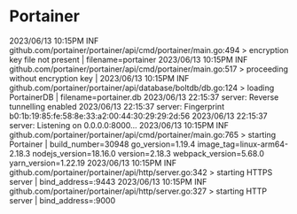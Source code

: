 # Portainer

2023/06/13 10:15PM INF github.com/portainer/portainer/api/cmd/portainer/main.go:494 > encryption key file not present | filename=portainer
2023/06/13 10:15PM INF github.com/portainer/portainer/api/cmd/portainer/main.go:517 > proceeding without encryption key |
2023/06/13 10:15PM INF github.com/portainer/portainer/api/database/boltdb/db.go:124 > loading PortainerDB | filename=portainer.db
2023/06/13 22:15:37 server: Reverse tunnelling enabled
2023/06/13 22:15:37 server: Fingerprint b0:1b:19:85:fe:58:8e:33:a2:00:44:30:29:29:2d:56
2023/06/13 22:15:37 server: Listening on 0.0.0.0:8000...
2023/06/13 10:15PM INF github.com/portainer/portainer/api/cmd/portainer/main.go:765 > starting Portainer | build_number=30948 go_version=1.19.4 image_tag=linux-arm64-2.18.3 nodejs_version=18.16.0 version=2.18.3 webpack_version=5.68.0 yarn_version=1.22.19
2023/06/13 10:15PM INF github.com/portainer/portainer/api/http/server.go:342 > starting HTTPS server | bind_address=:9443
2023/06/13 10:15PM INF github.com/portainer/portainer/api/http/server.go:327 > starting HTTP server | bind_address=:9000